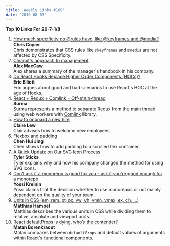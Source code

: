 ```yaml
---
title: 'Weekly Links #169'
date: '2019-08-03'
---
```


**Top 10 Links For 26-7-1/8**

1. [How much specificity do @rules have, like @keyframes and @media?](https://css-tricks.com/how-much-specificity-do-rules-have-like-keyframes-and-media/)  
   **Chris Coyier**  
   Chris demonstrates that CSS rules like `@keyframes` and `@media` are not affected by CSS Specificity.
2. [Clearbit's approach to management](https://blog.clearbit.com/managers-handbook-tldr/)  
   **Alex MacCaw**  
   Alex shares a summary of the manager's handbook in his company.
3. [Do React Hooks Replace Higher Order Components (HOCs)?](https://medium.com/javascript-scene/do-react-hooks-replace-higher-order-components-hocs-7ae4a08b7b58)  
   **Eric Elliott**  
   Eric argues about good and bad scenarios to use React's HOC at the age of Hooks.
4. [React + Redux + Comlink = Off-main-thread](https://dassur.ma/things/react-redux-comlink/)  
   **Surma**  
   Surma represents a method to separate Redux from the main thread using web workers with [Comlink](https://github.com/GoogleChromeLabs/comlink) library.
5. [How to onboard a new hire](https://m.signalvnoise.com/how-to-onboard-a-new-hire/)  
   **Claire Lew**  
    Clair advises how to welcome new employees.
6. [Flexbox and padding](https://www.chenhuijing.com/blog/flexbox-and-padding/)  
   **Chen Hui Jing**  
   Chen shows how to add padding to a scrolled flex container.
7. [A Quick Update on Our SVG Icon Process](https://cloudfour.com/thinks/svg-icon-process-2019/)  
   **Tyler Sticka**  
   Tyler explains why and how his company changed the method for using SVG icons.
8. [Don't ask if a monorepo is good for you – ask if you're good enough for a monorepo](https://yosefk.com/blog/dont-ask-if-a-monorepo-is-good-for-you-ask-if-youre-good-enough-for-a-monorepo.html)  
   **Yossi Kreinin**  
   Yossi claims that the decision whether to use monorepos or not mainly dependent on the quality of your team.
9. [Units in CSS (em, rem, pt, px, vw, vh, vmin, vmax, ex, ch, ...)](https://dev.to/fullstack_to/units-in-css-em-rem-pt-px-vw-vh-vmin-vmax-ex-ch-53l0)  
   **Matthias Hampel**  
   Matthias describes the various units in CSS while dividing them to relative, absolute and viewport units.
10. [React defaultProps is dying, who’s the contender?](https://medium.com/@matanbobi/react-defaultprops-is-dying-whos-the-contender-443c19d9e7f1)  
    **Matan Borenkraout**  
    Matan compares between `defaultProps` and default values of arguments within React's functional components.
